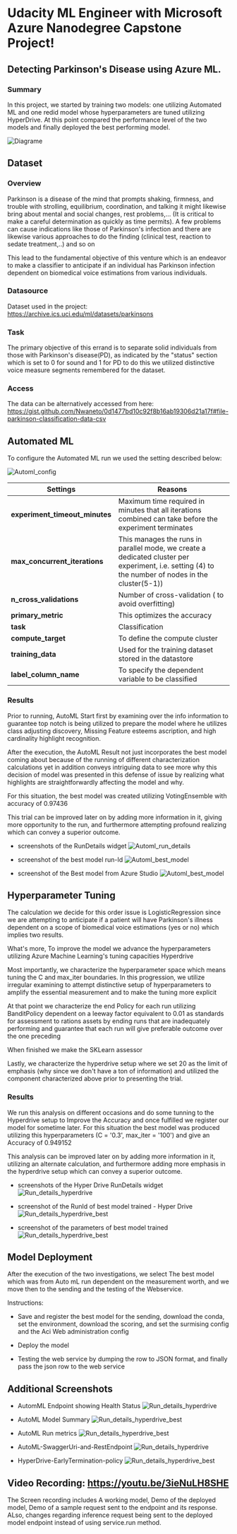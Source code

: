 # Udacity ML Engineer with Microsoft Azure Nanodegree Capstone Project!

## Detecting Parkinson's Disease using Azure ML.  

### Summary
In this project, we started by training two models: one utilizing Automated ML and one redid model whose hyperparameters are tuned utilizing HyperDrive. At this point compared the performance level of the two models and finally deployed the best performing model.

![Diagrame](Diagram.png "Diagrame")

## Dataset

### Overview
Parkinson is a disease of the mind that prompts shaking, firmness, and trouble with strolling, equilibrium, coordination, and talking it might likewise bring about mental and social changes, rest problems,... (It is critical to make a careful determination as quickly as time permits). A few problems can cause indications like those of Parkinson's infection and there are likewise various approaches to do the finding (clinical test, reaction to sedate treatment,..) and so on 

This lead to the fundamental objective of this venture which is an endeavor to make a classifier to anticipate if an individual has Parkinson infection dependent on biomedical voice estimations from various individuals.

### Datasource

Dataset used in the project: https://archive.ics.uci.edu/ml/datasets/parkinsons

### Task
The primary objective of this errand is to separate solid individuals from those with Parkinson's disease(PD), as indicated by the "status" section which is set to 0 for sound and 1 for PD to do this we utilized distinctive voice measure segments remembered for the dataset.

### Access
The data can be alternatively accessed from here: https://gist.github.com/Nwaneto/0d1477bd10c92f8b16ab19306d21a17f#file-parkinson-classification-data-csv

## Automated ML
To configure the Automated ML run we used the setting described below:

![Automl_config](Automl_config.PNG "Automl_confige")

|Settings |Reasons|
|-|-|
|**experiment_timeout_minutes**|Maximum time required in minutes that all iterations combined can take before the experiment terminates |
|**max_concurrent_iterations**|This manages the runs in parallel mode, we create a dedicated cluster per experiment, i.e. setting (4) to the number of nodes in the cluster(5-1))|
|**n_cross_validations**|Number of cross-validation ( to avoid overfitting) |
|**primary_metric**|This optimizes the accuracy |
|**task**|Classification |
|**compute_target**|To define the compute cluster  |
|**training_data**|Used for the training dataset stored in the datastore  |
|**label_column_name**|To specify the dependent variable to be classified |

### Results

Prior to running, AutoML Start first by examining over the info information to guarantee top notch is being utilized to prepare the model where he utilizes class adjusting discovery, Missing Feature esteems ascription, and high cardinality highlight recognition. 

After the execution, the AutoML Result not just incorporates the best model coming about because of the running of different characterization calculations yet in addition conveys intriguing data to see more why this decision of model was presented in this defense of issue by realizing what highlights are straightforwardly affecting the model and why. 

For this situation, the best model was created utilizing VotingEnsemble with accuracy of 0.97436

This trial can be improved later on by adding more information in it, giving more opportunity to the run, and furthermore attempting profound realizing which can convey a superior outcome.

*  screenshots of the RunDetails widget
![Automl_run_details](AutoML-RunDetails.PNG "Automl_run_details")

*  screenshot of the best model run-Id
![Automl_best_model](AutoML-Bestmodel-RunId.PNG "Automl_best_model")

* screenshot of the Best model from Azure Studio
![Automl_best_model](AutoML-Bestmodel.PNG "Automl_best_model")

## Hyperparameter Tuning

The calculation we decide for this order issue is LogisticRegression since we are attempting to anticipate if a patient will have Parkinson's illness dependent on a scope of biomedical voice estimations (yes or no) which implies two results. 

What's more, To improve the model we advance the hyperparameters utilizing Azure Machine Learning's tuning capacities Hyperdrive 

Most importantly, we characterize the hyperparameter space which means tuning the C and max_iter boundaries. In this progression, we utilize irregular examining to attempt distinctive setup of hyperparameters to amplify the essential measurement and to make the tuning more explicit 

At that point we characterize the end Policy for each run utilizing BanditPolicy dependent on a leeway factor equivalent to 0.01 as standards for assessment to rations assets by ending runs that are inadequately performing and guarantee that each run will give preferable outcome over the one preceding 

When finished we make the SKLearn assessor 

Lastly, we characterize the hyperdrive setup where we set 20 as the limit of emphasis (why since we don't have a ton of information) and utilized the component characterized above prior to presenting the trial.

### Results

We run this analysis on different occasions and do some tunning to the Hyperdrive setup to Improve the Accuracy and once fulfilled we register our model for sometime later. For this situation the best model was produced utilizing this hyperparameters (C = '0.3', max_iter = '100') and give an Accuracy of 0.949152 

This analysis can be improved later on by adding more information in it, utilizing an alternate calculation, and furthermore adding more emphasis in the hyperdrive setup which can convey a superior outcome.


* screenshots of the Hyper Drive RunDetails widget
![Run_details_hyperdrive](HyperD-RunDetails.PNG "Run_details_hyperdrive")

* screenshot of the RunId of best model trained - Hyper Drive
![Run_details_hyperdrive_best](HyperDrive-Bestmodel.PNG "Run_details_hyperdrive_best")

* screenshot of the parameters of best model trained
![Run_details_hyperdrive_best](HyperD-TunedParameters.PNG "Run_details_hyperdrive_best")


## Model Deployment
After the execution of the two investigations, we select The best model which was from Auto mL run dependent on the measurement worth, and we move then to the sending and the testing of the Webservice.

Instructions:

*  Save and register the best model for the sending, download the conda, set the environment, download the scoring, and set the surmising config and the Aci Web administration config


*  Deploy the model


*  Testing the web service by dumping the row to JSON format, and finally pass the json row to the web service 

## Additional Screenshots

* AutomML Endpoint showing Health Status
![Run_details_hyperdrive](AutoML-ModelEndpoint-Active.PNG "AutomML Endpoint showing Health Status")

* AutoML Model Summary
![Run_details_hyperdrive_best](AutoML-ModelSummar.PNG "AutoML-ModelSummary")

* AutoML Run metrics 
![Run_details_hyperdrive_best](AutoML-Run-metrics.PNG "AutoML-Run-metrics")

* AutoML-SwaggerUri-and-RestEndpoint
![Run_details_hyperdrive](AutoML-SwaggerUri-and-RestEndpoint.PNG "AutoML-SwaggerUri-and-RestEndpoint")

* HyperDrive-EarlyTermination-policy
![Run_details_hyperdrive_best](HyperDrive-EarlyTermination-policy.PNG "HyperDrive-EarlyTermination-policy")



## Video Recording: https://youtu.be/3ieNuLH8SHE
The Screen recording includes A working model, Demo of the deployed  model, Demo of a sample request sent to the endpoint and its response. ALso, changes regarding inference request being sent to the deployed model endpoint instead of using service.run method.
